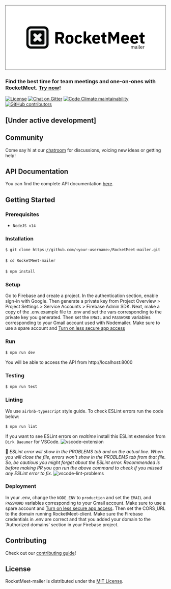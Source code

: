 ![RocketMeet](/mailer.png)
### Find the best time for team meetings and one-on-ones with RocketMeet. [Try now](https://rocketmeet.me)!

[![License](https://img.shields.io/github/license/Rocketmeet/RocketMeet-mailer?color=%23000000&style=for-the-badge)](https://github.com/RocketMeet/RocketMeet-mailer/blob/main/LICENSE)
[![Chat on Gitter](https://img.shields.io/badge/chat--on-gitter-brightgreen?color=%23000000&style=for-the-badge&logo=gitter)](https://gitter.im/RocketMeet/community)
[![Code Climate maintainability](https://img.shields.io/codeclimate/maintainability/RocketMeet/RocketMeet-mailer?style=for-the-badge)](https://codeclimate.com/github/RocketMeet/RocketMeet-mailer)
[![GitHub contributors](https://img.shields.io/github/contributors/RocketMeet/RocketMeet-mailer?color=%23000000&&style=for-the-badge)](https://github.com/RocketMeet/RocketMeet-mailer/graphs/contributors)

## [Under active development]

## Community

Come say hi at our [chatroom](https://gitter.im/RocketMeet/community) for discussions, voicing new ideas or getting help!

## API Documentation

You can find the complete API documentation [here](https://documenter.getpostman.com/view/9605987/TW6wHo7V#intro).

## Getting Started

### Prerequisites
* `NodeJS v14`

### Installation

```bash
$ git clone https://github.com/<your-username>/RocketMeet-mailer.git

$ cd RocketMeet-mailer

$ npm install
```

### Setup

Go to Firebase and create a project. In the authentication section, enable sign-in with Google. Then generate a private key from Project Overview > Project Settings > Service Accounts > Firebase Admin SDK. Next, make a copy of the .env.example file to .env and set the vars corresponding to the private key you generated. Then set the `EMAIL` and `PASSWORD` variables corresponding to your Gmail account used with Nodemailer. Make sure to use a spare account and [Turn on less secure app access](https://myaccount.google.com/lesssecureapps)

### Run

```bash
$ npm run dev
```

You will be able to access the API from http://localhost:8000

### Testing

```bash
$ npm run test
```

### Linting

We use `airbnb-typescript` style guide.
To check ESLint errors run the code below:
```bash
$ npm run lint
```
If you want to see ESLint errors on *realtime* install this ESLint extension from `Dirk Baeumer` for VSCode.
![vscode-extension](https://user-images.githubusercontent.com/43095489/111869830-5a294880-89ab-11eb-819d-3fbaea0adf3d.png)

🌟 *ESLint error will show in the PROBLEMS tab and on the actual line. When you will close the file, errors won't show in the PROBLEMS tab from that file. So, be cautious you might forget about the ESLint error. Recommended is before making PR you can run the above command to check if you missed any ESLint error to fix.*
![vscode-lint-problems](https://j.gifs.com/XLjYOv.gif)
  
### Deployment

In your .env, change the `NODE_ENV` to `production` and set the `EMAIL` and `PASSWORD` variables corresponding to your Gmail account. Make sure to use a spare account and [Turn on less secure app access](https://myaccount.google.com/lesssecureapps). Then set the CORS_URL to the domain running RocketMeet-client.
Make sure the Firebase credentials in .env are correct and that you added your domain to the 'Authorized domains' section in your Firebase project.

## Contributing

Check out our [contributing guide](https://github.com/RocketMeet/RocketMeet-mailer/blob/main/CONTRIBUTING.md)!

## License

RocketMeet-mailer is distributed under the [MIT License](https://github.com/RocketMeet/RocketMeet-mailer/blob/main/LICENSE).
